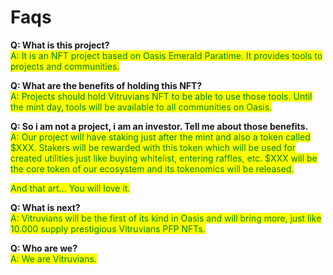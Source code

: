 # Faqs

**Q: What is this project?** \
<mark style="color:green;">A: It is an NFT project based on Oasis Emerald Paratime. It provides tools to projects and communities.</mark>

**Q: What are the benefits of holding this NFT?** \
<mark style="color:green;">A: Projects should hold Vitruvians NFT to be able to use those tools. Until the mint day, tools will be available to all communities on Oasis.</mark>

**Q: So i am not a project, i am an investor. Tell me about those benefits.** \
<mark style="color:green;">A: Our project will have staking just after the mint and also a token called $XXX. Stakers will be rewarded with this token which will be used for created utilities just like buying whitelist, entering raffles, etc. $XXX will be the core token of our ecosystem and its tokenomics will be released.</mark>

<mark style="color:green;">And that art... You will love it.</mark>

**Q: What is next?** \
<mark style="color:green;">A: Vitruvians will be the first of its kind in Oasis and will bring more, just like 10.000 supply prestigious Vitruvians PFP NFTs.</mark>

**Q: Who are we?** \
<mark style="color:green;">A: We are Vitruvians.</mark>

